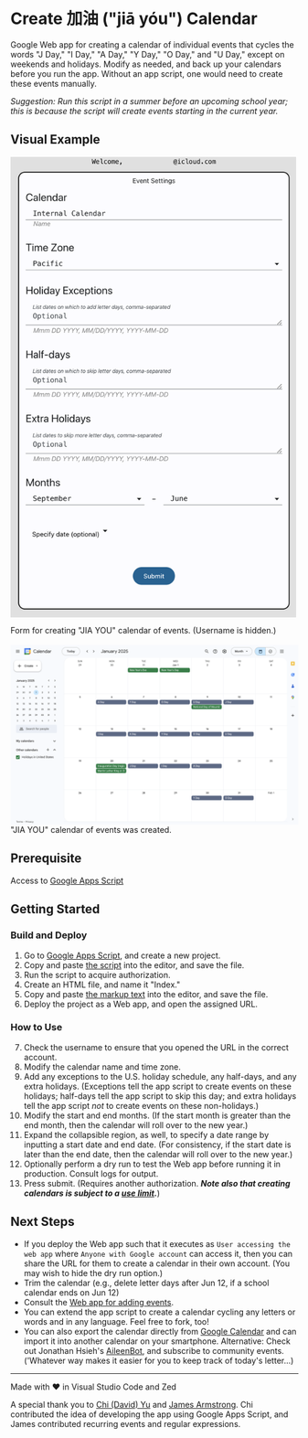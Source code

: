# Create 加油 ("jiā yóu") Calendar

Google Web app for creating a calendar of individual events that cycles the words "J Day," "I Day," "A Day," "Y Day," "O Day," and "U Day," except on weekends and holidays. Modify as needed, and back up your calendars before you run the app. Without an app script, one would need to create these events manually.

_Suggestion: Run this script in a summer before an upcoming school year; this is because the script will create events starting in the current year._

## Visual Example

<picture>
  <source media="(prefers-color-scheme: dark)" srcset="screenshots/calendarFormDark.png">
  <source media="(prefers-color-scheme: light)" srcset="screenshots/calendarForm.png">
  <img src="screenshots/calendarForm.png" alt="screenshot of calendar form" width="500" style="display: block; margin-left: 0; margin-right: auto;">
</picture><p>Form for creating "JIA YOU" calendar of events. (Username is hidden.)<br><br>

<picture>
  <source media="(prefers-color-scheme: dark)" srcset="screenshots/calendarDark.png">
  <source media="(prefers-color-scheme: light)" srcset="screenshots/calendar.png">
  <img src="screenshots/calendar.png" alt="screenshot of calendar" width="800" style="display: block; margin-left: 0; margin-right: auto;">
</picture>"JIA YOU" calendar of events was created.

## Prerequisite

Access to [Google Apps Script](https://script.google.com/)

## Getting Started

### Build and Deploy

1. Go to [Google Apps Script](https://script.google.com/), and create a new project.
2. Copy and paste [the script](./Code.gs) into the editor, and save the file.
3. Run the script to acquire authorization.
4. Create an HTML file, and name it "Index."
5. Copy and paste [the markup text](./Index.html) into the editor, and save the file.
6. Deploy the project as a Web app, and open the assigned URL.

### How to Use

7. Check the username to ensure that you opened the URL in the correct account.
8. Modify the calendar name and time zone.
9. Add any exceptions to the U.S. holiday schedule, any half-days, and any extra holidays. (Exceptions tell the app script to create events on these holidays; half-days tell the app script to skip this day; and extra holidays tell the app script _not_ to create events on these non-holidays.)
10. Modify the start and end months. (If the start month is greater than the end month, then the calendar will roll over to the new year.)
11. Expand the collapsible region, as well, to specify a date range by inputting a start date and end date. (For consistency, if the start date is later than the end date, then the calendar will roll over to the new year.)
12. Optionally perform a dry run to test the Web app before running it in production. Consult logs for output.
13. Press submit. (Requires another authorization. **_Note also that creating calendars is subject to a [use limit](https://support.google.com/a/answer/2905486?hl=en)._**)

## Next Steps

- If you deploy the Web app such that it executes as `User accessing the web app` where `Anyone with Google account` can access it, then you can share the URL for them to create a calendar in their own account. (You may wish to hide the dry run option.)
- Trim the calendar (e.g., delete letter days after Jun 12, if a school calendar ends on Jun 12)
- Consult the [Web app for adding events](https://github.com/saegl5/jiayou_add_events).
- You can extend the app script to create a calendar cycling any letters or words and in any language. Feel free to fork, too!
- You can also export the calendar directly from [Google Calendar](https://calendar.google.com/calendar/) and can import it into another calendar on your smartphone. Alternative: Check out Jonathan Hsieh's [AileenBot](https://account.aileenbot.com/), and subscribe to community events. ('Whatever way makes it easier for you to keep track of today's letter...)

<hr>
Made with &heartsuit; in Visual Studio Code and Zed

<br>

A special thank you to [Chi (David) Yu](https://github.com/yuchild) and [James Armstrong](https://github.com/jmarmstrong1207). Chi contributed the idea of developing the app using Google Apps Script, and James contributed recurring events and regular expressions.
